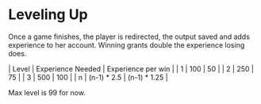 # Leveling Up
Once a game finishes, the player is redirected, the output saved and adds
experience to her account. Winning grants double the experience losing does.

| Level | Experience Needed | Experience per win |
| 1     | 100               | 50                 |
| 2     | 250               | 75                 |
| 3     | 500               | 100                |
| n     | (n-1) * 2.5       | (n-1) * 1.25       |


Max level is 99 for now.
